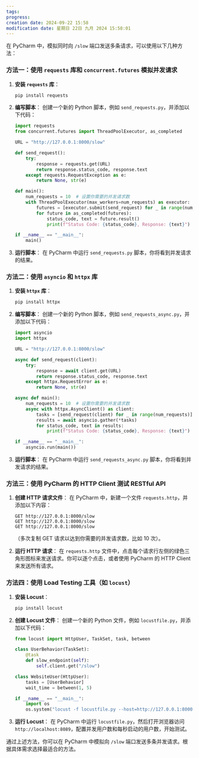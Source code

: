 ```yaml
---
tags: 
progress: 
creation date: 2024-09-22 15:58
modification date: 星期日 22日 九月 2024 15:58:01
---
```

在 PyCharm 中，模拟同时向 `/slow` 端口发送多条请求，可以使用以下几种方法：

### 方法一：使用 `requests` 库和 `concurrent.futures` 模拟并发请求

1. **安装 `requests` 库**：
    ```bash
    pip install requests
    ```

2. **编写脚本**：
    创建一个新的 Python 脚本，例如 `send_requests.py`，并添加以下代码：

    ```python
    import requests
    from concurrent.futures import ThreadPoolExecutor, as_completed

    URL = "http://127.0.0.1:8000/slow"

    def send_request():
        try:
            response = requests.get(URL)
            return response.status_code, response.text
        except requests.RequestException as e:
            return None, str(e)

    def main():
        num_requests = 10  # 设置你需要的并发请求数
        with ThreadPoolExecutor(max_workers=num_requests) as executor:
            futures = [executor.submit(send_request) for _ in range(num_requests)]
            for future in as_completed(futures):
                status_code, text = future.result()
                print(f"Status Code: {status_code}, Response: {text}")

    if __name__ == "__main__":
        main()
    ```

3. **运行脚本**：
    在 PyCharm 中运行 `send_requests.py` 脚本，你将看到并发请求的结果。

### 方法二：使用 `asyncio` 和 `httpx` 库

1. **安装 `httpx` 库**：
    ```bash
    pip install httpx
    ```

2. **编写脚本**：
    创建一个新的 Python 脚本，例如 `send_requests_async.py`，并添加以下代码：

    ```python
    import asyncio
    import httpx

    URL = "http://127.0.0.1:8000/slow"

    async def send_request(client):
        try:
            response = await client.get(URL)
            return response.status_code, response.text
        except httpx.RequestError as e:
            return None, str(e)

    async def main():
        num_requests = 10  # 设置你需要的并发请求数
        async with httpx.AsyncClient() as client:
            tasks = [send_request(client) for _ in range(num_requests)]
            results = await asyncio.gather(*tasks)
            for status_code, text in results:
                print(f"Status Code: {status_code}, Response: {text}")

    if __name__ == "__main__":
        asyncio.run(main())
    ```

3. **运行脚本**：
    在 PyCharm 中运行 `send_requests_async.py` 脚本，你将看到并发请求的结果。

### 方法三：使用 PyCharm 的 HTTP Client 测试 RESTful API

1. **创建 HTTP 请求文件**：
    在 PyCharm 中，新建一个文件 `requests.http`，并添加以下内容：

    ```http
    GET http://127.0.0.1:8000/slow
    GET http://127.0.0.1:8000/slow
    GET http://127.0.0.1:8000/slow
    ```

    （多次复制 GET 请求以达到你需要的并发请求数，比如 10 次）。

2. **运行 HTTP 请求**：
    在 `requests.http` 文件中，点击每个请求行左侧的绿色三角形图标来发送请求。你可以逐个点击，或者使用 PyCharm 的 HTTP Client 来发送所有请求。

### 方法四：使用 Load Testing 工具（如 `locust`）

1. **安装 Locust**：
    ```bash
    pip install locust
    ```

2. **创建 Locust 文件**：
    创建一个新的 Python 文件，例如 `locustfile.py`，并添加以下代码：

    ```python
    from locust import HttpUser, TaskSet, task, between

    class UserBehavior(TaskSet):
        @task
        def slow_endpoint(self):
            self.client.get("/slow")

    class WebsiteUser(HttpUser):
        tasks = [UserBehavior]
        wait_time = between(1, 5)

    if __name__ == "__main__":
        import os
        os.system("locust -f locustfile.py --host=http://127.0.0.1:8000")
    ```

3. **运行 Locust**：
    在 PyCharm 中运行 `locustfile.py`，然后打开浏览器访问 `http://localhost:8089`，配置并发用户数和每秒启动的用户数，开始测试。

通过上述方法，你可以在 PyCharm 中模拟向 `/slow` 端口发送多条并发请求。根据具体需求选择最适合的方法。
